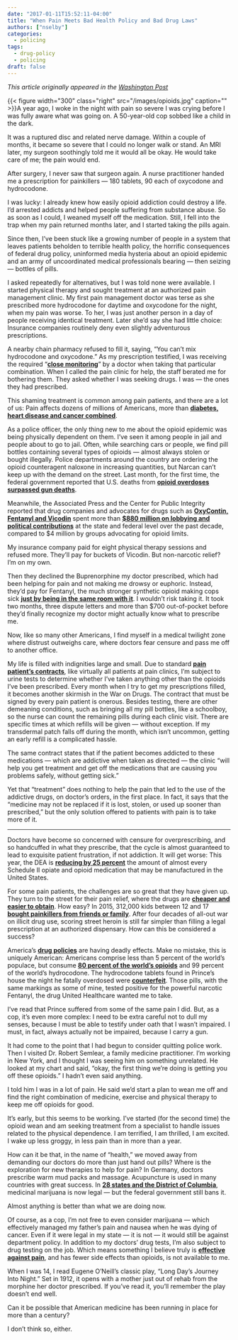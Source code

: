 ```yaml
---
date: "2017-01-11T15:52:11-04:00"
title: "When Pain Meets Bad Health Policy and Bad Drug Laws"
authors: ["nselby"]
categories:
  - policing
tags:
  - drug-policy
  - policing
draft: false
---
```


*This article originally appeared in the [Washington Post](https://www.washingtonpost.com/posteverything/wp/2017/01/11/ive-seen-the-opioid-epidemic-as-a-cop-living-it-as-a-patient-has-been-even-worse/)* 


{{< figure width="300" class="right" src="/images/opioids.jpg" caption=""  >}}A year ago, I woke in the night with pain so severe I was crying before I was fully aware what was going on. A 50-year-old cop sobbed like a child in the dark.

It was a ruptured disc and related nerve damage. Within a couple of months, it became so severe that I could no longer walk or stand. An MRI later, my surgeon soothingly told me it would all be okay. He would take care of me; the pain would end.

After surgery, I never saw that surgeon again. A nurse practitioner handed me a prescription for painkillers — 180 tablets, 90 each of oxycodone and hydrocodone.

I was lucky: I already knew how easily opioid addiction could destroy a life. I’d arrested addicts and helped people suffering from substance abuse. So as soon as I could, I weaned myself off the medication. Still, I fell into the trap when my pain returned months later, and I started taking the pills again.

Since then, I’ve been stuck like a growing number of people in a system that leaves patients beholden to terrible health policy, the horrific consequences of federal drug policy, uninformed media hysteria about an opioid epidemic and an army of uncoordinated medical professionals bearing — then seizing — bottles of pills.

I asked repeatedly for alternatives, but I was told none were available. I started physical therapy and sought treatment at an authorized pain management clinic. My first pain management doctor was terse as she prescribed more hydrocodone for daytime and oxycodone for the night, when my pain was worse. To her, I was just another person in a day of people receiving identical treatment. Later she’d say she had little choice: Insurance companies routinely deny even slightly adventurous prescriptions.

A nearby chain pharmacy refused to fill it, saying, “You can’t mix hydrocodone and oxycodone.” As my prescription testified, I was receiving the required “**[close monitoring](http://www.rxlist.com/drug-interactions/hydrocodone-acetaminophen-oral-and-oxycodone-oral-interaction.htm)**” by a doctor when taking that particular combination. When I called the pain clinic for help, the staff berated me for bothering them. They asked whether I was seeking drugs. I was — the ones they had prescribed.

This shaming treatment is common among pain patients, and there are a lot of us: Pain affects dozens of millions of Americans, more than **[diabetes, heart disease and cancer combined](https://report.nih.gov/nihfactsheets/ViewFactSheet.aspx?csid=57)**.

As a police officer, the only thing new to me about the opioid epidemic was being physically dependent on them. I’ve seen it among people in jail and people about to go to jail. Often, while searching cars or people, we find pill bottles containing several types of opioids — almost always stolen or bought illegally. Police departments around the country are ordering the opioid counteragent naloxone in increasing quantities, but Narcan can’t keep up with the demand on the street. Last month, for the first time, the federal government reported that U.S. deaths from **[opioid overdoses surpassed gun deaths](https://www.washingtonpost.com/news/wonk/wp/2016/12/08/heroin-deaths-surpass-gun-homicides-for-the-first-time-cdc-data-show/?itid=lk_inline_manual_15)**.

Meanwhile, the Associated Press and the Center for Public Integrity reported that drug companies and advocates for drugs such as **[OxyContin, Fentanyl and Vicodin](https://www.publicintegrity.org/2016/09/18/20200/politics-pain-drugmakers-fought-state-opioid-limits-amid-crisis)** spent more than **[$880 million on lobbying and political contributions](https://www.publicintegrity.org/2016/09/18/20203/pharma-lobbying-held-deep-influence-over-opioids-policies)** at the state and federal level over the past decade, compared to $4 million by groups advocating for opioid limits.

My insurance company paid for eight physical therapy sessions and refused more. They’ll pay for buckets of Vicodin. But non-narcotic relief? I’m on my own.

Then they declined the Buprenorphine my doctor prescribed, which had been helping for pain and not making me drowsy or euphoric. Instead, they’d pay for Fentanyl, the much stronger synthetic opioid making cops sick **[just by being in the same room with it](http://bigstory.ap.org/article/ea2a5c9447c64f5790f13133e97cef06/11-connecticut-cops-sickened-during-heroin-and-fentanyl)**. I wouldn’t risk taking it. It took two months, three dispute letters and more than $700 out-of-pocket before they’d finally recognize my doctor might actually know what to prescribe me.

Now, like so many other Americans, I find myself in a medical twilight zone where distrust outweighs care, where doctors fear censure and pass me off to another office.

My life is filled with indignities large and small. Due to standard **[pain patient’s contracts](https://www.drugabuse.gov/sites/default/files/files/SamplePatientAgreementForms.pdf)**, like virtually all patients at pain clinics, I’m subject to urine tests to determine whether I’ve taken anything other than the opioids I’ve been prescribed. Every month when I try to get my prescriptions filled, it becomes another skirmish in the War on Drugs. The contract that must be signed by every pain patient is onerous. Besides testing, there are other demeaning conditions, such as bringing all my pill bottles, like a schoolboy, so the nurse can count the remaining pills during each clinic visit. There are specific times at which refills will be given — without exception. If my transdermal patch falls off during the month, which isn’t uncommon, getting an early refill is a complicated hassle.

The same contract states that if the patient becomes addicted to these medications — which are addictive when taken as directed — the clinic “will help you get treatment and get off the medications that are causing you problems safely, without getting sick.”

Yet that “treatment” does nothing to help the pain that led to the use of the addictive drugs, on doctor’s orders, in the first place. In fact, it says that the “medicine may not be replaced if it is lost, stolen, or used up sooner than prescribed,” but the only solution offered to patients with pain is to take more of it.

 - - - 

Doctors have become so concerned with censure for overprescribing, and so handcuffed in what they prescribe, that the cycle is almost guaranteed to lead to exquisite patient frustration, if not addiction. It will get worse: This year, the DEA is **[reducing by 25 percent](http://nationalpainreport.com/dea-opioid-crackdown-targets-supply-8831630.html)** the amount of almost every Schedule II opiate and opioid medication that may be manufactured in the United States.

For some pain patients, the challenges are so great that they have given up. They turn to the street for their pain relief, where the drugs are **[cheaper and easier to obtain](http://www.thedailybeast.com/articles/2016/04/15/feds-pill-crackdown-drives-pain-patients-to-heroin.html)**. How easy? In 2015, 312,000 kids between 12 and 17 **[bought painkillers from friends or family](https://www.samhsa.gov/data/sites/default/files/NSDUH-DetTabs-2015/NSDUH-DetTabs-2015/NSDUH-DetTabs-2015.pdf)**. After four decades of all-out war on illicit drug use, scoring street heroin is still far simpler than filling a legal prescription at an authorized dispensary. How can this be considered a success?

America’s **[drug policies](http://www.painnewsnetwork.org/stories/2016/7/19/cdc-opioid-guidelines-not-rule-regulation-or-law)** are having deadly effects. Make no mistake, this is uniquely American: Americans comprise less than 5 percent of the world’s populace, but consume **[80 percent of the world’s opioids](https://www.asipp.org/documents/ASIPPFactSheet101111.pdf)** and 99 percent of the world’s hydrocodone. The hydrocodone tablets found in Prince’s house the night he fatally overdosed were **[counterfeit](http://bigstory.ap.org/article/6ea0a330a6fa442990b24ec0c5153b27/official-pills-found-princes-estate-contained-fentanyl)**. Those pills, with the same markings as some of mine, tested positive for the powerful narcotic Fentanyl, the drug United Healthcare wanted me to take.

I’ve read that Prince suffered from some of the same pain I did. But, as a cop, it’s even more complex: I need to be extra careful not to dull my senses, because I must be able to testify under oath that I wasn’t impaired. I must, in fact, always actually not be impaired, because I carry a gun.

It had come to the point that I had begun to consider quitting police work. Then I visited Dr. Robert Semlear, a family medicine practitioner. I’m working in New York, and I thought I was seeing him on something unrelated. He looked at my chart and said, “okay, the first thing we’re doing is getting you off these opioids.” I hadn’t even said anything.

I told him I was in a lot of pain. He said we’d start a plan to wean me off and find the right combination of medicine, exercise and physical therapy to keep me off opioids for good.

It’s early, but this seems to be working. I’ve started (for the second time) the opioid wean and am seeking treatment from a specialist to handle issues related to the physical dependence. I am terrified, I am thrilled, I am excited. I wake up less groggy, in less pain than in more than a year.

How can it be that, in the name of “health,” we moved away from demanding our doctors do more than just hand out pills? Where is the exploration for new therapies to help for pain? In Germany, doctors prescribe warm mud packs and massage. Acupuncture is used in many countries with great success. In **[28 states and the District of Columbia](http://medicalmarijuana.procon.org/view.resource.php?resourceID=000881)**, medicinal marijuana is now legal — but the federal government still bans it.

Almost anything is better than what we are doing now.

Of course, as a cop, I’m not free to even consider marijuana — which effectively managed my father’s pain and nausea when he was dying of cancer. Even if it were legal in my state — it is not — it would still be against department policy. In addition to my doctors’ drug tests, I’m also subject to drug testing on the job. Which means something I believe truly is **[effective against pain](http://www.cfp.ca/content/61/8/e372.full.pdf+html)**, and has fewer side effects than opioids, is not available to me.

When I was 14, I read Eugene O’Neill’s classic play, “Long Day’s Journey Into Night.” Set in 1912, it opens with a mother just out of rehab from the morphine her doctor prescribed. If you’ve read it, you’ll remember the play doesn’t end well.

Can it be possible that American medicine has been running in place for more than a century?

I don’t think so, either.